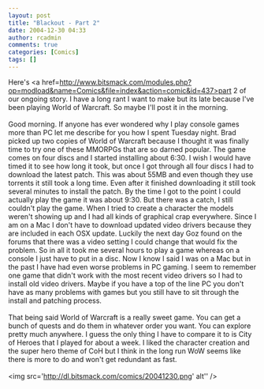 ```yaml
---
layout: post
title: "Blackout - Part 2"
date: 2004-12-30 04:33
author: rcadmin
comments: true
categories: [Comics]
tags: []
---
```

Here's <a href=http://www.bitsmack.com/modules.php?op=modload&name=Comics&file=index&action=comic&id=437>part 2</a> of our ongoing story. I have a long rant I want to make but its late because I've been playing World of Warcraft. So maybe I'll post it in the morning.<br />
<br />
Good morning. If anyone has ever wondered why I play console games more than PC let me describe for you how I spent Tuesday night. Brad picked up two copies of World of Warcraft because I thought it was finally time to try one of these MMORPGs that are so darned popular. The game comes on four discs and I started installing about 6:30. I wish I would have timed it to see how long it took, but once I got through all four discs I had to download the latest patch. This was about 55MB and even though they use torrents it still took a long time. Even after it finished downloading it still took several minutes to install the patch. By the time I got to the point I could actually play the game it was about 9:30. But there was a catch, I still couldn't play the game. When I tried to create a character the models weren't showing up and I had all kinds of graphical crap everywhere. Since I am on a Mac I don't have to download updated video drivers because they are included in each OSX update. Luckily the next day Goz found on the forums that there was a video setting I could change that would fix the problem. So in all it took me several hours to play a game whereas on a console I just have to put in a disc. Now I know I said I was on a Mac but in the past I have had even worse problems in PC gaming. I seem to remember one game that didn't work with the most recent video drivers so I had to install old video drivers. Maybe if you have a top of the line PC you don't have as many problems with games but you still have to sit through the install and patching process. <br />
<br />
That being said World of Warcraft is a really sweet game. You can get a bunch of quests and do them in whatever order you want. You can explore pretty much anywhere. I guess the only thing I have to compare it to is City of Heroes that I played for about a week. I liked the character creation and the super hero theme of CoH but I think in the long run WoW seems like there is more to do and won't get redundant as fast.<Br><br><!--more--><img src='http://dl.bitsmack.com/comics/20041230.png' alt'' />

